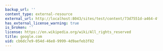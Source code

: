```yaml
---
backup_url: ''
content_type: external-resource
external_url: http://localhost:8043/sites/test/content/73d7551d-a464-4f47-8ddd-55d09a4ab97d/?ocw_resource_link_uuid=73d7551d-a464-4f47-8ddd-55d09a4ab97d&ocw_resource_link_suffix=
has_external_license_warning: true
is_broken: ''
license: https://en.wikipedia.org/wiki/All_rights_reserved
title: google.com
uid: cb6dc7e9-054d-46e8-9999-4d9aefeb3f82
---
```

